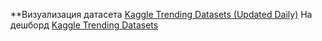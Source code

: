**Визуализация датасета
[Kaggle Trending Datasets (Updated Daily)](https://www.kaggle.com/datasets/yasirabdaali/kaggle-trending-datasets-updated-daily)
На дешборд [Kaggle Trending Datasets](https://datalens.yandex.ru/pu8vai59bl4wg-kaggle-trending-datasets-dashboard?state=f3419698173)